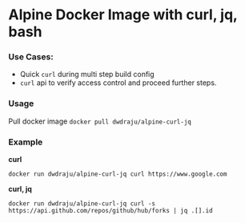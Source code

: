 # Alpine Docker Image with curl, jq, bash

### Use Cases:
* Quick `curl` during multi step build config
* `curl` api to verify access control and proceed further steps.

### Usage
Pull docker image `docker pull dwdraju/alpine-curl-jq`

### Example
**curl**
```
docker run dwdraju/alpine-curl-jq curl https://www.google.com
```
**curl, jq**
```
docker run dwdraju/alpine-curl-jq curl -s https://api.github.com/repos/github/hub/forks | jq .[].id
```
